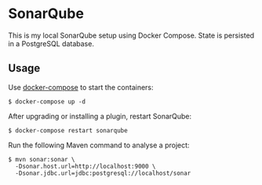 # SonarQube

This is my local SonarQube setup using Docker Compose.
State is persisted in a PostgreSQL database.

## Usage

Use [docker-compose](https://github.com/docker/compose) to start the containers:

```
$ docker-compose up -d
```

After upgrading or installing a plugin,
restart SonarQube:

```
$ docker-compose restart sonarqube
```

Run the following Maven command to analyse a project:

```
$ mvn sonar:sonar \
  -Dsonar.host.url=http://localhost:9000 \
  -Dsonar.jdbc.url=jdbc:postgresql://localhost/sonar
```
